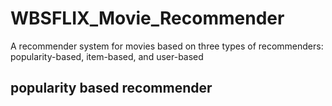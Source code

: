 # WBSFLIX_Movie_Recommender
A recommender system for movies based on three types of recommenders: popularity-based, item-based, and user-based
## popularity based recommender

